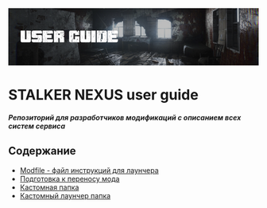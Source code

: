

<img src="_images/user-guide.png" alt="stalker nexus cover">

# STALKER NEXUS user guide
##### Репозиторий для разработчиков модификаций с описанием всех систем сервиса


## Содержание 
- <a href="modfile.md"> Modfile - файл инструкций для лаунчера </a>
- <a href="teleport.md"> Подготовка к переносу мода </a>
- <a href="custom.md"> Кастомная папка</a>
- <a href="custom-launcher.md">Кастомный лаунчер папка</a>
